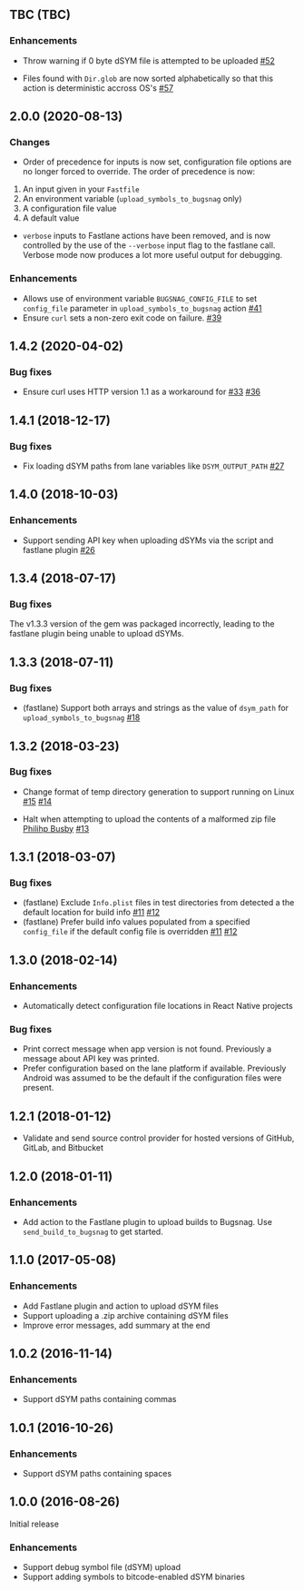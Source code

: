 ## TBC (TBC)

### Enhancements

* Throw warning if 0 byte dSYM file is attempted to be uploaded
  [#52](https://github.com/bugsnag/bugsnag-dsym-upload/pull/52)

* Files found with `Dir.glob` are now sorted alphabetically so that this action is deterministic accross OS's
  [#57](https://github.com/bugsnag/bugsnag-dsym-upload/pull/57)

## 2.0.0 (2020-08-13)

### Changes

* Order of precedence for inputs is now set, configuration file options are no longer forced to override. The order of precedence is now:
1. An input given in your `Fastfile`
1. An environment variable (`upload_symbols_to_bugsnag` only)
1. A configuration file value
1. A default value
* `verbose` inputs to Fastlane actions have been removed, and is now controlled by the use of the `--verbose` input flag to the fastlane call. Verbose mode now produces a lot more useful output for debugging.

### Enhancements

* Allows use of environment variable `BUGSNAG_CONFIG_FILE` to set `config_file` parameter in `upload_symbols_to_bugsnag` action
  [#41](https://github.com/bugsnag/bugsnag-dsym-upload/pull/41)
* Ensure `curl` sets a non-zero exit code on failure.
  [#39](https://github.com/bugsnag/bugsnag-dsym-upload/pull/39)

## 1.4.2 (2020-04-02)

### Bug fixes

* Ensure curl uses HTTP version 1.1 as a workaround for [#33](https://github.com/bugsnag/bugsnag-dsym-upload/issues/33)
  [#36](https://github.com/bugsnag/bugsnag-dsym-upload/pull/36)

## 1.4.1 (2018-12-17)

### Bug fixes

* Fix loading dSYM paths from lane variables like `DSYM_OUTPUT_PATH`
  [#27](https://github.com/bugsnag/bugsnag-dsym-upload/pull/27)

## 1.4.0 (2018-10-03)

### Enhancements

* Support sending API key when uploading dSYMs via the script and fastlane plugin
  [#26](https://github.com/bugsnag/bugsnag-dsym-upload/pull/26)

## 1.3.4 (2018-07-17)

### Bug fixes

The v1.3.3 version of the gem was packaged incorrectly, leading to the fastlane
plugin being unable to upload dSYMs.

## 1.3.3 (2018-07-11)

### Bug fixes

* (fastlane) Support both arrays and strings as the value of `dsym_path` for
  `upload_symbols_to_bugsnag`
  [#18](https://github.com/bugsnag/bugsnag-dsym-upload/pull/18)

## 1.3.2 (2018-03-23)

### Bug fixes

* Change format of temp directory generation to support running on Linux
  [#15](https://github.com/bugsnag/bugsnag-dsym-upload/pull/15)
  [#14](https://github.com/bugsnag/bugsnag-dsym-upload/issues/14)

* Halt when attempting to upload the contents of a malformed zip file
  [Philihp Busby](https://github.com/philihp)
  [#13](https://github.com/bugsnag/bugsnag-dsym-upload/pull/13)

## 1.3.1 (2018-03-07)

### Bug fixes

* (fastlane) Exclude `Info.plist` files in test directories from detected a the
  default location for build info
  [#11](https://github.com/bugsnag/bugsnag-dsym-upload/issues/11)
  [#12](https://github.com/bugsnag/bugsnag-dsym-upload/pull/12)
* (fastlane) Prefer build info values populated from a specified `config_file`
  if the default config file is overridden
  [#11](https://github.com/bugsnag/bugsnag-dsym-upload/issues/11)
  [#12](https://github.com/bugsnag/bugsnag-dsym-upload/pull/12)

## 1.3.0 (2018-02-14)

### Enhancements

* Automatically detect configuration file locations in React Native projects

### Bug fixes

* Print correct message when app version is not found. Previously a message
  about API key was printed.
* Prefer configuration based on the lane platform if available. Previously
  Android was assumed to be the default if the configuration files were present.

## 1.2.1 (2018-01-12)

* Validate and send source control provider for hosted versions of GitHub,
  GitLab, and Bitbucket

## 1.2.0 (2018-01-11)

### Enhancements

* Add action to the Fastlane plugin to upload builds to Bugsnag. Use
  `send_build_to_bugsnag` to get started.

## 1.1.0 (2017-05-08)

### Enhancements

* Add Fastlane plugin and action to upload dSYM files
* Support uploading a .zip archive containing dSYM files
* Improve error messages, add summary at the end

## 1.0.2 (2016-11-14)

### Enhancements

* Support dSYM paths containing commas

## 1.0.1 (2016-10-26)

### Enhancements

* Support dSYM paths containing spaces

## 1.0.0 (2016-08-26)

Initial release

### Enhancements

* Support debug symbol file (dSYM) upload
* Support adding symbols to bitcode-enabled dSYM binaries
